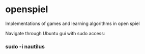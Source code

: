 # openspiel
Implementations of games and learning algorithms in open spiel

Navigate through Ubuntu gui with sudo access:

### sudo -i nautilus
